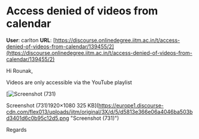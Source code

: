 # Access denied of videos from calendar

**User**: carlton
**URL**: [https://discourse.onlinedegree.iitm.ac.in/t/access-denied-of-videos-from-calendar/139455/2](https://discourse.onlinedegree.iitm.ac.in/t/access-denied-of-videos-from-calendar/139455/2)

Hi Rounak,

Videos are only accessible via the YouTube playlist  

[![Screenshot (731)](https://europe1.discourse-cdn.com/flex013/uploads/iitm/optimized/3X/d/5/d5813e366e06a4046ba503bd3401d6c0b95c12d5_2_690x388.png)

Screenshot (731)1920×1080 325 KB](https://europe1.discourse-cdn.com/flex013/uploads/iitm/original/3X/d/5/d5813e366e06a4046ba503bd3401d6c0b95c12d5.png "Screenshot (731)")

Regards
